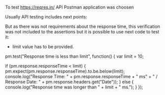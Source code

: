 To test https://reqres.in/ API Postman application was choosen



Usually API testing includes next points:


But as there was not requirements about the response time, this verification was not included to the assertions but it is possible to use next code to test it: 
- limit value has to be provided.

pm.test("Response time is less than limit", function() {
var limit = 10;

if (pm.response.responseTime < limit) {      
    pm.expect(pm.response.responseTime).to.be.below(limit);  
    console.log("Response Time: " + pm.response.responseTime + " ms" + " / Response Date: " + pm.response.headers.get("Date"));
} else {
    console.log("Response time was longer than " + limit + " ms.");
}
});